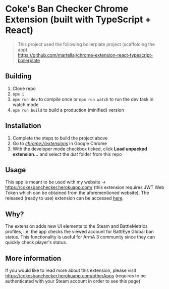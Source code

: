 # Coke's Ban Checker Chrome Extension (built with TypeScript + React)

> This project used the following boilerplate project (scaffolding the app):  
> https://github.com/martellaj/chrome-extension-react-typescript-boilerplate

## Building

1.  Clone repo
2.  `npm i`
3.  `npm run dev` to compile once or `npm run watch` to run the dev task in watch mode
4.  `npm run build` to build a production (minified) version

## Installation

1.  Complete the steps to build the project above
2.  Go to [_chrome://extensions_](chrome://extensions) in Google Chrome
3.  With the developer mode checkbox ticked, click **Load unpacked extension...** and select the _dist_ folder from this repo

## Usage

This app is meant to be used with my website -> https://cokesbanchecker.herokuapp.com/ (this extension requires JWT Web Token which can be obtained from the aforementioned website). The released (ready to use) extension can be accessed [here](https://chrome.google.com/webstore/detail/cokes-ban-checker-extensi/hmmcfkdejhgadhiojdfomeglbpmogfpm).

## Why?

The extension adds new UI elements to the Steam and BattleMetrics profiles, i.e. the app checks the viewed account for BattlEye Global ban status. This functionality is useful for ArmA 3 community since they can quickly check player's status.

## More information

If you would like to read more about this extension, please visit https://cokesbanchecker.herokuapp.com/otherApps (requires to be authenticated with your Steam account in order to see this page)
